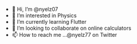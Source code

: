 - 👋 Hi, I’m @nyelz07
- 👀 I’m interested in Physics
- 🌱 I’m currently learning Flutter
- 💞️ I’m looking to collaborate on online calculators 
- 📫 How to reach me ...@nyelz77 on Twitter

<!---
nyelz07/nyelz07 is a ✨ special ✨ repository because its `README.md` (this file) appears on your GitHub profile.
You can click the Preview link to take a look at your changes.
--->
